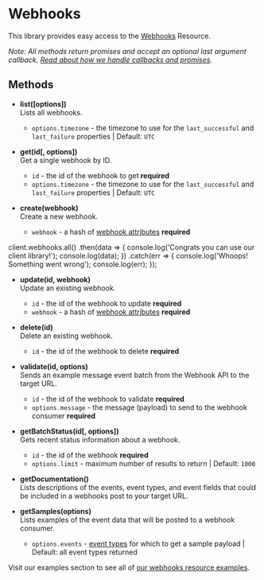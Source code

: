 # Webhooks

This library provides easy access to the [Webhooks](https://developers.sparkpost.com/api/webhooks) Resource.

_Note: All methods return promises and accept an optional last argument callback. [Read about how we handle callbacks and promises](/docs/async.md)._

## Methods

- **list([options])**<br />
  Lists all webhooks.

  - `options.timezone` - the timezone to use for the `last_successful` and `last_failure` properties | Default: `UTC`

- **get(id[, options])**<br />
  Get a single webhook by ID.

  - `id` - the id of the webhook to get **required**
  - `options.timezone` - the timezone to use for the `last_successful` and `last_failure` properties | Default: `UTC`

- **create(webhook)**<br />
  Create a new webhook.
  - `webhook` - a hash of [webhook attributes](https://developers.sparkpost.com/api/webhooks#header-webhooks-object-properties) **required**

client.webhooks.all()
.then(data => {
console.log('Congrats you can use our client library!');
console.log(data);
})
.catch(err => {
console.log('Whoops! Something went wrong');
console.log(err);
});

- **update(id, webhook)**<br />
  Update an existing webhook.
  - `id` - the id of the webhook to update **required**
  - `webhook` - a hash of [webhook attributes](https://developers.sparkpost.com/api/webhooks#header-webhooks-object-properties) **required**
- **delete(id)**<br />
  Delete an existing webhook.

  - `id` - the id of the webhook to delete **required**

- **validate(id, options)**<br />
  Sends an example message event batch from the Webhook API to the target URL.

  - `id` - the id of the webhook to validate **required**
  - `options.message` - the message (payload) to send to the webhook consumer **required**

- **getBatchStatus(id[, options])**<br />
  Gets recent status information about a webhook.

  - `id` - the id of the webhook **required**
  - `options.limit` - maximum number of results to return | Default: `1000`

- **getDocumentation()**<br />
  Lists descriptions of the events, event types, and event fields that could be included in a webhooks post to your target URL.

- **getSamples(options)**<br />
  Lists examples of the event data that will be posted to a webhook consumer.
  - `options.events` - [event types](https://support.sparkpost.com/customer/portal/articles/1976204) for which to get a sample payload | Default: all event types returned

Visit our examples section to see all of [our webhooks resource examples](/examples/webhooks).
